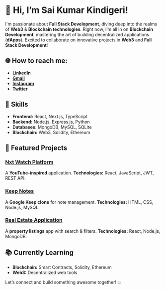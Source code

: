 # 👋 Hi, I’m **Sai Kumar Kindigeri**!

I'm passionate about **Full Stack Development**, diving deep into the realms of **Web3** & **Blockchain technologies**. Right now, I’m all in on **Blockchain Development**, mastering the art of building decentralized applications (**dApps**). Excited to collaborate on innovative projects in **Web3** and **Full Stack Development**!

## 🌐 **How to reach me:**
- [**LinkedIn**](https://www.linkedin.com/in/saikumarkindigeri)
- [**Gmail**](mailto:saidev080@gmail.com)
- [**Instagram**](https://www.instagram.com/saixdev/)
- [**Twitter**](https://x.com/Devaa_Sai)

## 💼 **Skills**
- **Frontend:** React, Next.js, TypeScript
- **Backend:** Node.js, Express.js, Python
- **Databases:** MongoDB, MySQL, SQLite
- **Blockchain:** Web3, Solidity, Ethereum

## 🚀 **Featured Projects**
### [**Nxt Watch Platform**](https://saikwatch.ccbp.tech)
A **YouTube-inspired** application.
**Technologies:** React, JavaScript, JWT, REST API.

### [**Keep Notes**](https://keep-backend-smoky.vercel.app/)
A **Google Keep clone** for note management.
**Technologies:** HTML, CSS, Node.js, MySQL.

### [**Real Estate Application**](https://totality-frontend-challenge-rust.vercel.app/)
A **property listings** app with search & filters.
**Technologies:** React, Node.js, MongoDB.

## 📚 **Currently Learning**
- **Blockchain:** Smart Contracts, Solidity, Ethereum
- **Web3:** Decentralized web tools

Let’s connect and build something awesome together! 💥


